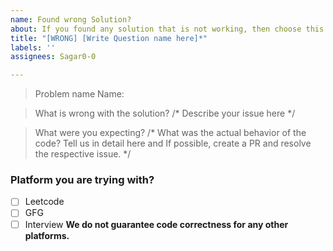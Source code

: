 ```yaml
---
name: Found wrong Solution?
about: If you found any solution that is not working, then choose this template!
title: "[WRONG] [Write Question name here]*"
labels: ''
assignees: Sagar0-0

---
```


> Problem name
Name: 

> What is wrong with the solution?
/*
Describe your issue here
*/ 

> What were you expecting?
/*
What was the actual behavior of the code? Tell us in detail here and If possible, create a PR and resolve the respective issue.
*/

### Platform you are trying with?
- [ ] Leetcode
- [ ] GFG
- [ ] Interview
**We do not guarantee code correctness for any other platforms.**
